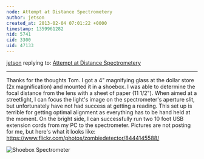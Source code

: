 ```yaml
---
node: Attempt at Distance Spectrometery
author: jetson
created_at: 2013-02-04 07:01:22 +0000
timestamp: 1359961282
nid: 5741
cid: 3300
uid: 47133
---
```




[jetson](../profile/jetson) replying to: [Attempt at Distance Spectrometery](../notes/jetson/1-27-2013/attempt-distance-spectrometery)

----
Thanks for the thoughts Tom.
I got a 4" magnifying glass at the dollar store (2x magnification) and mounted it in a shoebox. I was able to determine the focal distance from the lens with a sheet of paper (11 1/2"). When aimed at a streetlight, I can focus the light's image on the spectrometer's aperture slit, but unfortunately have not had success at getting a reading. This set up is terrible for getting optimal alignment as everything has to be hand held at the moment. 
On the bright side, I can successfully run two 10 foot USB extension cords from my PC to the spectrometer.
Pictures are not posting for me, but here's what it looks like:
https://www.flickr.com/photos/zombiedetector/8444145588/

<img src="https://www.flickr.com/photos/zombiedetector/8444145588/" alt="Shoebox Spectrometer" />